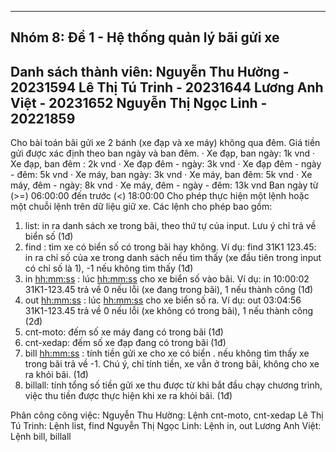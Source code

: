-------------------------------------------------------
Nhóm 8: Đề 1 - Hệ thống quản lý bãi gửi xe 
-------------------------------------------------------
Danh sách thành viên:
Nguyễn Thu Hường - 20231594
Lê Thị Tú Trinh - 20231644
Lương Anh Việt - 20231652
Nguyễn Thị Ngọc Linh - 20221859
-------------------------------------------------------
Cho bài toán bãi gửi xe 2 bánh (xe đạp và xe máy) không qua đêm. Giá tiền gửi được xác 
định theo ban ngày và ban đêm. 
· Xe đạp, ban ngày: 1k vnd 
· Xe đạp, ban đêm : 2k vnd 
· Xe đạp đêm - ngày: 3k vnd 
· Xe đạp đêm - ngày - đêm: 5k vnd 
· Xe máy, ban ngày: 3k vnd 
· Xe máy, ban đêm: 5k vnd 
· Xe máy, đêm - ngày: 8k vnd 
· Xe máy, đêm - ngày - đêm: 13k vnd 
Ban ngày từ (>=) 06:00:00 đến trước (<) 18:00:00 
Cho phép thực hiện một lệnh hoặc một chuỗi lệnh trên dữ liệu giữ xe. Các lệnh cho 
phép bao gồm: 
1. list: in ra danh sách xe trong bãi, theo thứ tự của input. Lưu ý chỉ trả về biển số (1đ) 
2. find <plate>: tìm xe có biển số <plate> có trong bãi hay không. Ví dụ: find 31K1
123.45: in ra chỉ số của xe trong danh sách nếu tìm thấy (xe đầu tiên trong input có chỉ 
số là 1), -1 nếu không tìm thấy (1đ) 
3. in <hh:mm:ss> <plate>: lúc <hh:mm:ss> cho xe biển số <plate> vào bãi. Ví dụ: in 
10:00:02 31K1-123.45 trả về 0 nếu lỗi (xe đang trong bãi), 1 nếu thành công (1đ) 
4. out <hh:mm:ss> <plate>: lúc <hh:mm:ss> cho xe biển số <plate> ra. Ví dụ: out 
03:04:56 31K1-123.45 trả về 0 nếu lỗi (xe không có trong bãi), 1 nếu thành công (2đ) 
5. cnt-moto: đếm số xe máy đang có trong bãi (1đ) 
6. cnt-xedap: đếm số xe đạp đang có trong bãi (1đ) 
7. bill <hh:mm:ss> <plate>: tính tiền gửi xe cho xe có biển <plate>. nếu không tìm thấy 
xe trong bãi trả về -1. Chú ý, chỉ tính tiền, xe vẫn ở trong bãi, không cho xe ra khỏi bãi. 
(1đ) 
8. billall: tính tổng số tiền gửi xe thu được từ khi bắt đầu chạy chương trình, việc thu 
tiền được thực hiện khi xe ra khỏi bãi. (1đ)

Phân công công việc:
Nguyễn Thu Hường: Lệnh cnt-moto, cnt-xedap
Lê Thị Tú Trinh: Lệnh list, find
Nguyễn Thị Ngọc Linh: Lệnh in, out
Lương Anh Việt: Lệnh bill, billall

